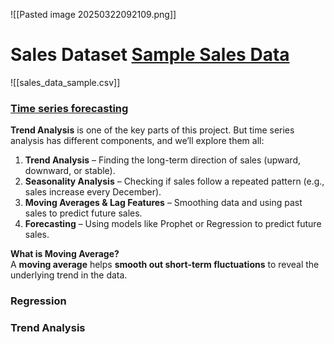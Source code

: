 ![[Pasted image 20250322092109.png]]

# Sales Dataset [Sample Sales Data](https://www.kaggle.com/datasets/kyanyoga/sample-sales-data)
![[sales_data_sample.csv]]

### <u>Time series forecasting</u>
**Trend Analysis** is one of the key parts of this project. But time series analysis has different components, and we’ll explore them all:

1. **Trend Analysis** – Finding the long-term direction of sales (upward, downward, or stable).
2. **Seasonality Analysis** – Checking if sales follow a repeated pattern (e.g., sales increase every December).
3. **Moving Averages & Lag Features** – Smoothing data and using past sales to predict future sales.
4. **Forecasting** – Using models like Prophet or Regression to predict future sales.

**What is Moving Average?**  
A **moving average** helps **smooth out short-term fluctuations** to reveal the underlying trend in the data.

### Regression

### Trend Analysis


